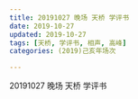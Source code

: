 ```yaml
---
title: 20191027 晚场 天桥 学评书
date: 2019-10-27
updated: 2019-10-27
tags: [天桥, 学评书, 相声, 高峰]
categories: (2019)己亥年场次

---
```


20191027 晚场 天桥 学评书

